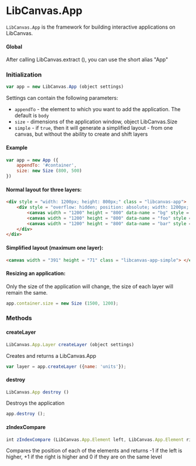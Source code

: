 LibCanvas.App
=============

`LibCanvas.App` is the framework for building interactive applications on LibCanvas.

#### Global

After calling LibCanvas.extract (), you can use the short alias "App"

### Initialization

```js
var app = new LibCanvas.App (object settings)
```

Settings can contain the following parameters:

* `appendTo` - the element to which you want to add the application. The default is `body`
* `size` - dimensions of the application window, object LibCanvas.Size
* `simple` - if `true`, then it will generate a simplified layout - from one canvas, but without the ability to create and shift layers

#### Example

```js
var app = new App ({
    appendTo: '#container',
    size: new Size (800, 500)
})
```

#### Normal layout for three layers:

```html
<div style = "width: 1200px; height: 800px;" class = "libcanvas-app">
    <div style = "overflow: hidden; position: absolute; width: 1200px; height: 800px;">
        <canvas width = "1200" height = "800" data-name = "bg" style = "position: absolute; z-index: 0;"> </canvas>
        <canvas width = "1200" height = "800" data-name = "foo" style = "position: absolute; z-index: 1;"> </canvas>
        <canvas width = "1200" height = "800" data-name = "bar" style = "position: absolute; z-index: 2;"> </canvas>
    </div>
</div>
```

#### Simplified layout (maximum one layer):

```html
<canvas width = "391" height = "71" class = "libcanvas-app-simple"> </canvas>
```

#### Resizing an application:

Only the size of the application will change, the size of each layer will remain the same.

```js
app.container.size = new Size (1500, 1200);
```


### Methods

#### createLayer

```js
LibCanvas.App.Layer createLayer (object settings)
```

Creates and returns a LibCanvas.App

```js
var layer = app.createLayer ({name: 'units'});
```

#### destroy

```js
LibCanvas.App destroy ()
```

Destroys the application

```js
app.destroy ();
```

#### zIndexCompare

```js
int zIndexCompare (LibCanvas.App.Element left, LibCanvas.App.Element right)
```

Compares the position of each of the elements and returns -1 if the left is higher, +1 if the right is higher and 0 if they are on the same level